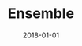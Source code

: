 ---
layout: site
title: "Ensemble"
date: 2018-01-01
categories: [community]
version: 2.4.10
major: 2
minor: 4
patch: 10
slug: ensemble
link: https://www.ensemble.com
permalink: /sites/:slug
---